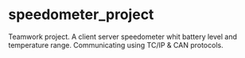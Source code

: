 # speedometer_project
Teamwork project.
A client server speedometer whit battery level and temperature range. 
Communicating using TC/IP & CAN protocols.
